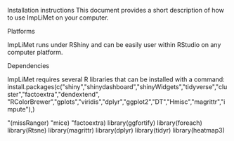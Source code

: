 
Installation instructions 
This document provides a short description of how to use ImpLiMet on your computer.

Platforms

ImpLiMet runs under RShiny and can be easily user within RStudio on any computer platform.

Dependencies

ImpLiMet requires several R libraries that can be installed with a command:
install.packages(c("shiny","shinydashboard","shinyWidgets","tidyverse","cluster","factoextra","dendextend",
"RColorBrewer","gplots","viridis","dplyr","ggplot2","DT","Hmisc","magrittr","impute"),)


"(missRanger)
"mice)
"factoextra)
library(ggfortify)
library(foreach)
library(Rtsne)
library(magrittr)
library(dplyr)
library(tidyr)
library(heatmap3)

